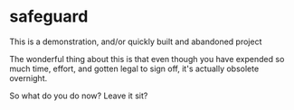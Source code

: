 # safeguard
This is a demonstration, and/or quickly built and abandoned project

The wonderful thing about this is that even though you have expended so much time, effort, and gotten legal to sign off, it's actually obsolete overnight.

So what do you do now?  Leave it sit?

